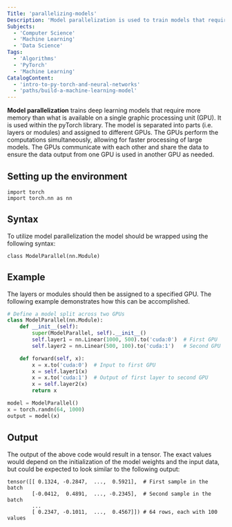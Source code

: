 ```yaml
---
Title: 'parallelizing-models' 
Description: 'Model parallelization is used to train models that require more memory than what is available on a single GPU.' 
Subjects:
  - 'Computer Science'
  - 'Machine Learning'
  - 'Data Science'
Tags: 
  - 'Algorithms'
  - 'PyTorch'
  - 'Machine Learning'
CatalogContent: 
  - 'intro-to-py-torch-and-neural-networks'
  - 'paths/build-a-machine-learning-model'
---
```


**Model parallelization** trains deep learning models that require more memory than what is available on a single graphic processing unit (GPU). It is used within the pyTorch library. The model is separated into parts (i.e. layers or modules) and assigned to different GPUs. The GPUs perform the computations simultaneously, allowing for faster processing of large models. The GPUs communicate with each other and share the data to ensure the data output from one GPU is used in another GPU as needed. 

## Setting up the environment
```pseudo 
import torch
import torch.nn as nn
```

## Syntax
To utilize model parallelization the model should be wrapped using the following syntax:

```shell
class ModelParallel(nn.Module)
```

## Example
The layers or modules should then be assigned to a specified GPU. The following example demonstrates how this can be accomplished. 

```py
# Define a model split across two GPUs
class ModelParallel(nn.Module):
    def __init__(self):
        super(ModelParallel, self).__init__()
        self.layer1 = nn.Linear(1000, 500).to('cuda:0')  # First GPU
        self.layer2 = nn.Linear(500, 100).to('cuda:1')   # Second GPU

    def forward(self, x):
        x = x.to('cuda:0')  # Input to first GPU
        x = self.layer1(x)
        x = x.to('cuda:1')  # Output of first layer to second GPU
        x = self.layer2(x)
        return x

model = ModelParallel()
x = torch.randn(64, 1000)
output = model(x)
```
## Output

The output of the above code would result in a tensor. The exact values would depend on the initialization of the model weights and the input data, but could be expected to look similar to the following output:
```shell
tensor([[ 0.1324, -0.2847,  ...,  0.5921],  # First sample in the batch
        [-0.0412,  0.4891,  ..., -0.2345],  # Second sample in the batch
        ...
        [ 0.2347, -0.1011,  ...,  0.4567]]) # 64 rows, each with 100 values
```